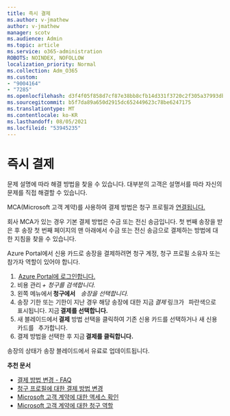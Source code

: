 ```yaml
---
title: 즉시 결제
ms.author: v-jmathew
author: v-jmathew
manager: scotv
ms.audience: Admin
ms.topic: article
ms.service: o365-administration
ROBOTS: NOINDEX, NOFOLLOW
localization_priority: Normal
ms.collection: Adm_O365
ms.custom:
- "9004164"
- "7285"
ms.openlocfilehash: d3f4f05f858d7cf87e38bb8cfb14d331f3720c2f305a37993db82280e3dc0816
ms.sourcegitcommit: b5f7da89a650d2915dc652449623c78be6247175
ms.translationtype: MT
ms.contentlocale: ko-KR
ms.lasthandoff: 08/05/2021
ms.locfileid: "53945235"
---
```

# <a name="make-an-immediate-payment"></a>즉시 결제

문제 설명에 따라 해결 방법을 찾을 수 있습니다. 대부분의 고객은 설명서를 따라 자신의 문제를 직접 해결할 수 있습니다.

MCA(Microsoft 고객 계약)를 사용하여 결제 방법은 청구 프로필과 [연결됩니다.](https://docs.microsoft.com/azure/billing/billing-how-to-change-credit-card?WT.mc_id=Portal-Microsoft_Azure_Support#change-payment-method-for-a-billing-profile)

회사 MCA가 있는 경우 기본 결제 방법은 수금 또는 전신 송금입니다. 첫 번째 송장을 받은 후 송장 첫 번째 페이지의 맨 아래에서 수금 또는 전신 송금으로 결제하는 방법에 대한 지침을 찾을 수 있습니다.

Azure Portal에서 신용 카드로 송장을 결제하려면 청구 계정, 청구 프로필 소유자 또는 참가자 역할이 있어야 합니다.

1.  [Azure Portal에 로그인합니다.](https://portal.azure.com/)
2. 비용 관리 *+ 청구를 검색합니다.*
3. 왼쪽 메뉴에서 **청구에서**    *송장을 선택합니다.*
4. 송장 기한 또는 기한이 지난 경우 해당 송장에 대한 지금 *결제* 링크가   파란색으로 표시됩니다. 지금 **결제를 선택합니다.**
5. 새 블레이드에서 **결제** 방법 선택을 클릭하여 기존 신용 카드를 선택하거나 새 신용 카드를   추가합니다.
6. 결제 방법을 선택한 후 지금 **결제를 클릭합니다.**

송장의 상태가 송장 블레이드에서 유료로 업데이트됩니다.

**추천 문서**

- [결제 방법 변경 - FAQ](https://docs.microsoft.com/azure/billing/billing-how-to-change-credit-card?WT.mc_id=Portal-Microsoft_Azure_Support#frequently-asked-questions)
- [청구 프로필에 대한 결제 방법 변경](https://docs.microsoft.com/azure/cost-management-billing/manage/change-credit-card?WT.mc_id=Portal-Microsoft_Azure_Support#manage-credit-cards-for-a-microsoft-customer-agreement)
- [Microsoft 고객 계약에 대한 액세스 확인](https://docs.microsoft.com/azure/cost-management-billing/manage/change-credit-card?WT.mc_id=Portal-Microsoft_Azure_Support%22%20%5Cl%20%22manage-credit-cards-for-a-microsoft-customer-agreement%22%20%5Ct%20%22_blank#check-the-type-of-your-account)
- [Microsoft 고객 계약에 대한 청구 역할](https://docs.microsoft.com/azure/cost-management-billing/manage/understand-mca-roles)
